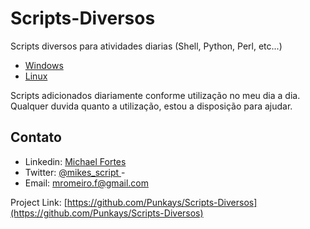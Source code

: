 # Scripts-Diversos
 Scripts diversos para atividades diarias (Shell, Python, Perl, etc...)

- [Windows](https://github.com/Punkays/Scripts-Diversos/Windows)
- [Linux](https://github.com/Punkays/Scripts-Diversos/Linux)

Scripts adicionados diariamente conforme utilização no meu dia a dia. Qualquer duvida quanto a utilização, estou a disposição para ajudar.

<!-- CONTACT -->
## Contato

- Linkedin: [Michael Fortes](https://www.linkedin.com/in/mikefortes/)
- Twitter: [@mikes_script
](https://twitter.com/mikes_script) - 
- Email: mromeiro.f@gmail.com

Project Link: [https://github.com/Punkays/Scripts-Diversos](https://github.com/Punkays/Scripts-Diversos)